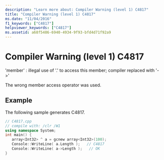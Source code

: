 ```yaml
---
description: "Learn more about: Compiler Warning (level 1) C4817"
title: "Compiler Warning (level 1) C4817"
ms.date: "11/04/2016"
f1_keywords: ["C4817"]
helpviewer_keywords: ["C4817"]
ms.assetid: a68f5486-6940-4934-9f93-bfd4d71f92a9
---
```

# Compiler Warning (level 1) C4817

'member' : illegal use of '.' to access this member; compiler replaced with '->'

The wrong member access operator was used.

## Example

The following sample generates C4817.

```cpp
// C4817.cpp
// compile with: /clr /W1
using namespace System;
int main() {
   array<Int32> ^ a = gcnew array<Int32>(100);
   Console::WriteLine( a.Length );   // C4817
   Console::WriteLine( a->Length );   // OK
}
```
